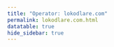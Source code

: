 ```yaml
---
title: "Operator: lokodlare.com"
permalink: lokodlare.com.html
datatable: true
hide_sidebar: true
---
```


<div>                        <script type="text/javascript">window.PlotlyConfig = {MathJaxConfig: 'local'};</script>
        <script charset="utf-8" src="https://cdn.plot.ly/plotly-2.20.0.min.js"></script>                <div id="0bef7c4b-6965-45ab-8b9b-2ab0fc9895ce" class="plotly-graph-div" style="height:100%; width:100%;"></div>            <script type="text/javascript">                                    window.PLOTLYENV=window.PLOTLYENV || {};                                    if (document.getElementById("0bef7c4b-6965-45ab-8b9b-2ab0fc9895ce")) {                    Plotly.newPlot(                        "0bef7c4b-6965-45ab-8b9b-2ab0fc9895ce",                        [{"name":"exit probability (%)","x":["2021-11-06","2021-11-07","2021-11-08","2021-11-09","2021-11-10","2021-11-11","2021-11-12","2021-11-13","2021-11-14","2021-11-15","2021-11-16","2021-11-17","2021-11-19","2021-11-20","2021-11-21","2021-11-22","2021-11-23","2021-11-24","2021-11-25","2021-11-27","2021-11-28","2021-11-29","2021-11-30","2021-12-01","2021-12-02","2021-12-03","2021-12-04","2021-12-05","2021-12-06","2021-12-07","2021-12-08","2021-12-09","2021-12-10","2021-12-11","2021-12-12","2021-12-13","2021-12-14","2021-12-15","2021-12-16","2021-12-17","2021-12-18","2021-12-19","2021-12-20","2021-12-21","2021-12-22","2021-12-23","2021-12-25","2021-12-26","2021-12-27","2021-12-28","2021-12-29","2021-12-30","2021-12-31","2022-01-01","2022-01-02","2022-01-03","2022-01-04","2022-01-05","2022-01-06","2022-01-07","2022-01-08","2022-01-09","2022-01-10","2022-01-11","2022-01-12","2022-01-13","2022-01-14","2022-01-15","2022-01-16","2022-01-17","2022-01-18","2022-01-19","2022-01-20","2022-01-21","2022-01-22","2022-01-23","2022-01-24","2022-01-25","2022-01-26","2022-01-27","2022-01-28","2022-01-29","2022-01-30","2022-01-31","2022-02-01","2022-02-02","2022-02-03","2022-02-04","2022-02-05","2022-02-06","2022-02-07","2022-02-08","2022-02-09","2022-02-10","2022-02-11","2022-02-12","2022-02-13","2022-02-14","2022-02-15","2022-02-16","2022-02-17","2022-02-18","2022-02-19","2022-02-20","2022-02-21","2022-02-22","2022-02-23","2022-02-24","2022-02-25","2022-02-26","2022-02-27","2022-02-28","2022-03-01","2022-03-02","2022-03-03","2022-03-04","2022-03-06","2022-03-07","2022-03-08","2022-03-09","2022-03-10","2022-03-11","2022-03-12","2022-03-13","2022-03-14","2022-03-15","2022-03-16","2022-03-17","2022-03-18","2022-03-19","2022-03-20","2022-03-21","2022-03-22","2022-03-23","2022-03-24","2022-03-25","2022-03-26","2022-03-27","2022-03-28","2022-03-29","2022-03-30","2022-03-31","2022-04-01","2022-04-02","2022-04-03","2022-04-04","2022-04-05","2022-04-06","2022-04-07","2022-04-08","2022-04-09","2022-04-10","2022-04-11","2022-04-12","2022-04-13","2022-04-14","2022-04-15","2022-04-16","2022-04-17","2022-04-18","2022-04-19","2022-04-20","2022-04-21","2022-04-22","2022-04-23","2022-04-24","2022-04-25","2022-04-26","2022-04-27","2022-04-28","2022-04-29","2022-04-30","2022-05-01","2022-05-02","2022-05-03","2022-05-04","2022-05-05","2022-05-06","2022-05-07","2022-05-08","2022-05-09","2022-05-10","2022-05-11","2022-05-12","2022-05-13","2022-05-14","2022-05-15","2022-05-16","2022-05-17","2022-05-18","2022-05-19","2022-05-20","2022-05-21","2022-05-22","2022-05-23","2022-05-24","2022-05-25","2022-05-26","2022-05-27","2022-05-28","2022-05-29","2022-05-30","2022-05-31","2022-06-01","2022-06-02","2022-06-03","2022-06-04","2022-06-05","2022-06-06","2022-06-07","2022-06-08","2022-06-09","2022-06-10","2022-06-11","2022-06-12","2022-06-13","2022-06-14","2022-06-15","2022-06-16","2022-06-17","2022-06-18","2022-06-19","2022-06-20","2022-06-21","2022-06-22","2022-06-23","2022-06-24","2022-06-25","2022-06-26","2022-06-27","2022-06-28","2022-06-29","2022-06-30","2022-07-01","2022-07-02","2022-07-03","2022-07-04","2022-07-05","2022-07-06","2022-07-07","2022-07-08","2022-07-09","2022-07-10","2022-07-11","2022-07-12","2022-07-13","2022-07-14","2022-07-15","2022-07-16","2022-07-17","2022-07-18","2022-07-19","2022-07-20","2022-07-21","2022-07-22","2022-07-23","2022-07-24","2022-07-25","2022-07-26","2022-07-27","2022-07-28","2022-07-29","2022-07-30","2022-07-31","2022-08-01","2022-08-02","2022-08-03","2022-08-04","2022-08-05","2022-08-06","2022-08-07","2022-08-08","2022-08-10","2022-08-11","2022-08-12","2022-08-13","2022-08-14","2022-08-15","2022-08-16","2022-08-17","2022-08-18","2022-08-19","2022-08-20","2022-08-21","2022-08-22","2022-08-23","2022-08-24","2022-08-25","2022-08-26","2022-08-27","2022-08-28","2022-08-29","2022-08-30","2022-08-31","2022-09-01","2022-09-02","2022-09-03","2022-09-04","2022-09-05","2022-09-06","2022-09-07","2022-09-08","2022-09-09","2022-09-10","2022-09-11","2022-09-12","2022-09-13","2022-09-14","2022-09-15","2022-09-16","2022-09-17","2022-09-18","2022-09-19","2022-09-20","2022-09-21","2022-09-22","2022-09-23","2022-09-24","2022-09-25","2022-09-26","2022-09-27","2022-09-28","2022-09-29","2022-09-30","2022-10-01","2022-10-02","2022-10-03","2022-10-04","2022-10-05","2022-10-06","2022-10-07","2022-10-08","2022-10-09","2022-10-10","2022-10-11","2022-10-12","2022-10-13","2022-10-14","2022-10-15","2022-10-16","2022-10-17","2022-10-18","2022-10-19","2022-10-20","2022-10-21","2022-10-22","2022-10-23","2022-10-24","2022-10-25","2022-10-26","2022-10-27","2022-10-28","2022-10-29","2022-10-30","2022-10-31","2022-11-01","2022-11-02","2022-11-03","2022-11-04","2022-11-05","2022-11-06","2022-11-07","2022-11-08","2022-11-09","2022-11-10","2022-11-11","2022-11-12","2022-11-13","2022-11-14","2022-11-15","2022-11-16","2022-11-17","2022-11-18","2022-11-19","2022-11-20","2022-11-21","2022-11-22","2022-11-23","2022-11-24","2022-11-25","2022-11-26","2022-11-27","2022-11-28","2022-11-29","2022-11-30","2022-12-01","2022-12-02","2022-12-03","2022-12-04","2022-12-05","2022-12-06","2022-12-07","2022-12-08","2022-12-09","2022-12-10","2022-12-11","2022-12-12","2022-12-13","2022-12-14","2022-12-15","2022-12-16","2022-12-17","2022-12-18","2022-12-19","2022-12-20","2022-12-21","2022-12-22","2022-12-23","2022-12-24","2022-12-25","2022-12-26","2022-12-27","2022-12-28","2022-12-29","2022-12-30","2022-12-31","2023-01-01","2023-01-02","2023-01-03","2023-01-04","2023-01-05","2023-01-06","2023-01-07","2023-01-08","2023-01-09","2023-01-10","2023-01-11","2023-01-12","2023-01-13","2023-01-14","2023-01-15","2023-01-16","2023-01-17","2023-01-18","2023-01-19","2023-01-20","2023-01-21","2023-01-22","2023-01-23","2023-01-24","2023-01-25","2023-01-26","2023-01-27","2023-01-28","2023-01-29","2023-01-30","2023-01-31","2023-02-01","2023-02-02","2023-02-03","2023-02-04","2023-02-05","2023-02-06","2023-02-07","2023-02-08","2023-02-09","2023-02-10","2023-02-11","2023-02-12","2023-02-13","2023-02-14","2023-02-15","2023-02-16","2023-02-17","2023-02-18","2023-02-19","2023-02-20","2023-02-21","2023-02-22","2023-02-23","2023-02-24","2023-02-25","2023-02-26","2023-02-27","2023-02-28","2023-03-01","2023-03-02","2023-03-03","2023-03-04","2023-03-05","2023-03-06","2023-03-07","2023-03-08","2023-03-09","2023-03-10","2023-03-11","2023-03-12","2023-03-13","2023-03-14","2023-03-15","2023-03-16","2023-03-17","2023-03-18","2023-03-19","2023-03-20","2023-03-21","2023-03-22","2023-03-23","2023-03-24","2023-03-25","2023-03-26","2023-03-27","2023-03-28","2023-03-29","2023-03-30","2023-03-31","2023-04-01","2023-04-02","2023-04-03","2023-04-04","2023-04-05","2023-04-06","2023-04-07","2023-04-08","2023-04-09","2023-04-10","2023-04-11","2023-04-12","2023-04-13","2023-04-14","2023-04-15","2023-04-16","2023-04-17","2023-04-18","2023-04-19","2023-04-20","2023-04-21","2023-04-22","2023-04-23","2023-04-24","2023-04-25","2023-04-26","2023-04-27","2023-04-28","2023-04-29","2023-04-30","2023-05-01","2023-05-02","2023-05-03","2023-05-04","2023-05-05","2023-05-06","2023-05-07","2023-05-08","2023-05-09","2023-05-10","2023-05-11","2023-05-12","2023-05-13","2023-05-14","2023-05-15","2023-05-16","2023-05-17","2023-05-18","2023-05-19","2023-05-20","2023-05-21","2023-05-22","2023-05-23","2023-05-24","2023-05-25","2023-05-26","2023-05-27","2023-05-28","2023-05-29","2023-05-30","2023-05-31","2023-06-01","2023-06-02","2023-06-03","2023-06-04","2023-06-05","2023-06-06","2023-06-07","2023-06-08","2023-06-09","2023-06-10","2023-06-11","2023-06-12","2023-06-13","2023-06-14","2023-06-15","2023-06-16","2023-06-17","2023-06-18","2023-06-19","2023-06-20","2023-06-21","2023-06-22","2023-06-23","2023-06-25","2023-06-26","2023-06-27","2023-06-28","2023-06-29","2023-06-30","2023-07-01","2023-07-02","2023-07-03","2023-07-04","2023-07-05","2023-07-06","2023-07-07","2023-07-08","2023-07-09","2023-07-10","2023-07-11","2023-07-12","2023-07-13","2023-07-14","2023-07-15","2023-07-16","2023-07-17","2023-07-18","2023-07-19","2023-07-20","2023-07-21","2023-07-22","2023-07-23","2023-07-24","2023-07-25","2023-07-26","2023-07-27","2023-07-28","2023-07-29","2023-07-30","2023-07-31","2023-08-01","2023-08-02","2023-08-03","2023-08-04","2023-08-05","2023-08-06","2023-08-07","2023-08-08","2023-08-09","2023-08-10","2023-08-11","2023-08-12","2023-08-13","2023-08-14","2023-08-15","2023-08-16","2023-08-17","2023-08-18","2023-08-19","2023-08-20","2023-08-21","2023-08-22","2023-08-23","2023-08-24","2023-08-25","2023-08-26","2023-08-27","2023-08-28","2023-08-29","2023-08-30","2023-08-31","2023-09-01","2023-09-02","2023-09-03","2023-09-04","2023-09-05","2023-09-06","2023-09-07","2023-09-08","2023-09-09","2023-09-10","2023-09-11","2023-09-12","2023-09-13","2023-09-14","2023-09-15","2023-09-16","2023-09-17","2023-09-18","2023-09-19","2023-09-20","2023-09-21"],"y":[0.0,0.0,0.0,0.0,0.0,0.0,0.0,0.0,0.0,null,0.0,0.0,0.0,0.0,0.0,0.0,0.0,0.0,0.04,0.03,0.09,0.12,0.18,0.26,0.27,0.32,0.35,0.37,0.39,0.4,0.42,0.42,0.44,0.45,0.46,0.5,0.61,0.66,0.74,0.78,0.83,0.87,0.93,0.33,0.29,0.3,0.29,0.28,0.28,0.28,0.25,0.27,0.27,0.28,0.33,0.35,0.71,0.79,0.9,0.96,0.83,0.84,0.98,0.98,1.03,0.99,1.11,1.11,1.03,1.12,1.1,1.11,1.08,1.0,1.0,1.06,1.04,1.06,1.09,1.07,1.07,1.09,1.08,1.05,1.05,1.02,1.0,0.99,1.14,0.97,0.97,0.58,0.61,0.67,0.68,0.66,0.66,0.65,0.63,0.65,0.66,0.66,0.66,0.63,0.63,0.64,0.62,0.65,0.63,0.62,0.62,0.59,0.58,0.59,0.59,0.59,0.6,0.63,0.63,0.66,0.64,0.64,1.15,1.16,1.28,1.36,1.34,1.33,1.91,1.96,1.97,2.03,2.1,2.11,2.1,2.15,2.19,3.44,3.44,3.25,3.3,3.3,3.28,3.19,3.11,3.06,3.08,3.07,3.08,3.09,3.07,3.06,3.05,3.03,2.86,2.66,2.63,2.6,2.59,2.57,2.54,2.52,2.62,2.75,2.69,2.64,2.57,2.68,2.66,2.56,2.62,2.63,2.63,2.63,2.61,2.62,2.54,2.57,2.42,2.45,2.42,2.34,2.31,2.34,2.35,2.49,2.35,2.37,2.31,2.25,2.24,2.05,1.98,2.12,2.02,1.98,2.0,1.68,1.6,1.5,1.52,1.48,1.5,1.44,1.45,1.55,1.66,1.65,1.68,2.28,2.25,2.29,2.52,2.56,2.63,2.85,3.14,2.73,2.97,3.26,2.86,2.76,2.94,2.94,3.22,3.09,3.35,3.48,3.46,3.74,3.69,3.68,3.37,2.71,2.85,2.76,2.71,2.62,2.68,2.7,2.75,2.75,2.67,2.57,2.37,2.36,2.24,2.32,2.31,2.33,2.15,2.26,2.18,2.21,2.18,2.17,2.17,2.12,2.14,2.18,2.21,2.27,2.47,2.55,2.39,2.37,2.57,2.57,2.5,2.41,2.5,2.46,2.61,2.73,2.82,2.59,2.61,2.6,2.55,2.55,2.52,2.38,2.79,2.4,2.36,2.44,2.37,2.28,2.31,2.27,2.27,2.21,2.1,2.13,2.08,2.12,2.11,2.26,2.35,2.38,2.39,2.38,2.37,2.26,2.26,1.83,2.31,2.5,2.61,2.64,2.67,2.83,2.85,2.94,2.92,2.99,2.96,3.09,3.07,3.15,3.12,3.12,3.19,3.19,3.14,3.16,3.18,3.1,3.13,3.16,3.2,3.45,3.48,3.64,3.82,3.88,3.73,3.53,3.43,3.74,3.67,4.38,3.78,3.59,3.71,3.63,3.42,3.25,3.5,3.65,2.74,2.73,2.45,2.29,2.14,2.06,1.96,1.92,1.88,1.83,1.94,1.92,1.92,2.05,1.86,1.89,1.98,2.03,2.01,2.0,1.78,2.12,2.11,2.06,2.0,2.63,1.26,1.26,1.6,2.19,2.24,2.08,2.03,2.06,1.95,2.08,2.21,2.3,2.24,2.17,2.26,2.17,2.14,2.18,2.14,2.17,2.13,2.16,2.18,2.23,2.29,2.22,2.24,2.15,2.15,2.15,2.5,2.12,2.63,2.67,2.76,2.2,2.18,2.09,2.15,2.19,2.26,2.21,2.26,2.26,2.22,2.25,2.23,2.21,2.14,2.15,1.99,2.0,2.01,1.98,1.84,1.93,1.9,1.91,1.92,1.76,1.83,1.87,1.81,1.78,1.85,1.83,1.82,1.77,1.78,1.88,1.84,1.85,1.78,1.87,1.85,1.73,1.74,1.78,1.77,1.76,1.62,1.61,1.59,1.53,1.47,1.48,1.51,1.52,1.53,1.54,1.58,1.56,0.97,0.98,0.98,1.0,1.01,0.97,0.95,0.96,1.05,1.01,1.03,1.02,0.88,0.92,0.93,0.91,0.88,0.97,0.93,0.96,1.02,1.0,1.26,1.25,1.2,1.75,1.84,1.9,1.98,1.76,1.64,1.63,1.62,1.33,1.36,1.45,1.39,1.39,1.4,1.39,1.39,1.38,1.31,1.31,1.24,1.23,1.23,1.21,1.23,0.84,0.84,0.83,0.84,0.84,0.84,0.24,0.24,0.23,0.24,0.23,0.24,0.24,0.24,0.25,0.25,0.24,0.23,0.23,0.24,0.25,0.26,0.27,0.27,0.27,0.26,0.25,0.28,0.26,0.25,0.27,0.26,0.26,0.26,0.25,0.25,0.25,0.29,0.29,0.28,0.28,0.25,0.25,0.25,0.25,0.25,0.25,0.25,0.24,0.24,0.25,0.25,0.24,0.23,0.23,0.23,0.25,0.24,0.24,0.26,0.25,0.24,0.23,0.23,0.23,0.23,0.25,0.22,0.22,0.21,0.21,0.22,0.22,0.23,0.27,0.32,0.32,0.34,0.36,0.38,0.35,0.37,0.33,0.32,0.3,0.3,0.27,0.28,0.26,0.26,0.26,0.26,0.26,0.26,0.26,0.27,0.25,0.24,0.24,0.24,0.24,0.23,0.23,0.23,0.22,0.23,0.23,0.23,0.24,0.23,0.23,0.23,0.23,0.22,0.21,0.21,0.22,0.22,0.21,0.21,0.2,0.2,0.21,0.2,0.19,0.19,0.19,0.18,0.18,0.17,0.18,0.18,0.19,0.17,0.18,0.18,0.17,0.17,0.18,0.18,0.16,0.15,0.15,0.14,0.14,0.14,0.14,0.14,0.15,0.15,0.15,0.16,0.16,0.16,0.16,0.17,0.17,0.17,0.17,0.17,0.17,0.18],"type":"scatter","xaxis":"x","yaxis":"y"},{"name":"guard probability (%)","x":["2021-11-06","2021-11-07","2021-11-08","2021-11-09","2021-11-10","2021-11-11","2021-11-12","2021-11-13","2021-11-14","2021-11-15","2021-11-16","2021-11-17","2021-11-19","2021-11-20","2021-11-21","2021-11-22","2021-11-23","2021-11-24","2021-11-25","2021-11-27","2021-11-28","2021-11-29","2021-11-30","2021-12-01","2021-12-02","2021-12-03","2021-12-04","2021-12-05","2021-12-06","2021-12-07","2021-12-08","2021-12-09","2021-12-10","2021-12-11","2021-12-12","2021-12-13","2021-12-14","2021-12-15","2021-12-16","2021-12-17","2021-12-18","2021-12-19","2021-12-20","2021-12-21","2021-12-22","2021-12-23","2021-12-25","2021-12-26","2021-12-27","2021-12-28","2021-12-29","2021-12-30","2021-12-31","2022-01-01","2022-01-02","2022-01-03","2022-01-04","2022-01-05","2022-01-06","2022-01-07","2022-01-08","2022-01-09","2022-01-10","2022-01-11","2022-01-12","2022-01-13","2022-01-14","2022-01-15","2022-01-16","2022-01-17","2022-01-18","2022-01-19","2022-01-20","2022-01-21","2022-01-22","2022-01-23","2022-01-24","2022-01-25","2022-01-26","2022-01-27","2022-01-28","2022-01-29","2022-01-30","2022-01-31","2022-02-01","2022-02-02","2022-02-03","2022-02-04","2022-02-05","2022-02-06","2022-02-07","2022-02-08","2022-02-09","2022-02-10","2022-02-11","2022-02-12","2022-02-13","2022-02-14","2022-02-15","2022-02-16","2022-02-17","2022-02-18","2022-02-19","2022-02-20","2022-02-21","2022-02-22","2022-02-23","2022-02-24","2022-02-25","2022-02-26","2022-02-27","2022-02-28","2022-03-01","2022-03-02","2022-03-03","2022-03-04","2022-03-06","2022-03-07","2022-03-08","2022-03-09","2022-03-10","2022-03-11","2022-03-12","2022-03-13","2022-03-14","2022-03-15","2022-03-16","2022-03-17","2022-03-18","2022-03-19","2022-03-20","2022-03-21","2022-03-22","2022-03-23","2022-03-24","2022-03-25","2022-03-26","2022-03-27","2022-03-28","2022-03-29","2022-03-30","2022-03-31","2022-04-01","2022-04-02","2022-04-03","2022-04-04","2022-04-05","2022-04-06","2022-04-07","2022-04-08","2022-04-09","2022-04-10","2022-04-11","2022-04-12","2022-04-13","2022-04-14","2022-04-15","2022-04-16","2022-04-17","2022-04-18","2022-04-19","2022-04-20","2022-04-21","2022-04-22","2022-04-23","2022-04-24","2022-04-25","2022-04-26","2022-04-27","2022-04-28","2022-04-29","2022-04-30","2022-05-01","2022-05-02","2022-05-03","2022-05-04","2022-05-05","2022-05-06","2022-05-07","2022-05-08","2022-05-09","2022-05-10","2022-05-11","2022-05-12","2022-05-13","2022-05-14","2022-05-15","2022-05-16","2022-05-17","2022-05-18","2022-05-19","2022-05-20","2022-05-21","2022-05-22","2022-05-23","2022-05-24","2022-05-25","2022-05-26","2022-05-27","2022-05-28","2022-05-29","2022-05-30","2022-05-31","2022-06-01","2022-06-02","2022-06-03","2022-06-04","2022-06-05","2022-06-06","2022-06-07","2022-06-08","2022-06-09","2022-06-10","2022-06-11","2022-06-12","2022-06-13","2022-06-14","2022-06-15","2022-06-16","2022-06-17","2022-06-18","2022-06-19","2022-06-20","2022-06-21","2022-06-22","2022-06-23","2022-06-24","2022-06-25","2022-06-26","2022-06-27","2022-06-28","2022-06-29","2022-06-30","2022-07-01","2022-07-02","2022-07-03","2022-07-04","2022-07-05","2022-07-06","2022-07-07","2022-07-08","2022-07-09","2022-07-10","2022-07-11","2022-07-12","2022-07-13","2022-07-14","2022-07-15","2022-07-16","2022-07-17","2022-07-18","2022-07-19","2022-07-20","2022-07-21","2022-07-22","2022-07-23","2022-07-24","2022-07-25","2022-07-26","2022-07-27","2022-07-28","2022-07-29","2022-07-30","2022-07-31","2022-08-01","2022-08-02","2022-08-03","2022-08-04","2022-08-05","2022-08-06","2022-08-07","2022-08-08","2022-08-10","2022-08-11","2022-08-12","2022-08-13","2022-08-14","2022-08-15","2022-08-16","2022-08-17","2022-08-18","2022-08-19","2022-08-20","2022-08-21","2022-08-22","2022-08-23","2022-08-24","2022-08-25","2022-08-26","2022-08-27","2022-08-28","2022-08-29","2022-08-30","2022-08-31","2022-09-01","2022-09-02","2022-09-03","2022-09-04","2022-09-05","2022-09-06","2022-09-07","2022-09-08","2022-09-09","2022-09-10","2022-09-11","2022-09-12","2022-09-13","2022-09-14","2022-09-15","2022-09-16","2022-09-17","2022-09-18","2022-09-19","2022-09-20","2022-09-21","2022-09-22","2022-09-23","2022-09-24","2022-09-25","2022-09-26","2022-09-27","2022-09-28","2022-09-29","2022-09-30","2022-10-01","2022-10-02","2022-10-03","2022-10-04","2022-10-05","2022-10-06","2022-10-07","2022-10-08","2022-10-09","2022-10-10","2022-10-11","2022-10-12","2022-10-13","2022-10-14","2022-10-15","2022-10-16","2022-10-17","2022-10-18","2022-10-19","2022-10-20","2022-10-21","2022-10-22","2022-10-23","2022-10-24","2022-10-25","2022-10-26","2022-10-27","2022-10-28","2022-10-29","2022-10-30","2022-10-31","2022-11-01","2022-11-02","2022-11-03","2022-11-04","2022-11-05","2022-11-06","2022-11-07","2022-11-08","2022-11-09","2022-11-10","2022-11-11","2022-11-12","2022-11-13","2022-11-14","2022-11-15","2022-11-16","2022-11-17","2022-11-18","2022-11-19","2022-11-20","2022-11-21","2022-11-22","2022-11-23","2022-11-24","2022-11-25","2022-11-26","2022-11-27","2022-11-28","2022-11-29","2022-11-30","2022-12-01","2022-12-02","2022-12-03","2022-12-04","2022-12-05","2022-12-06","2022-12-07","2022-12-08","2022-12-09","2022-12-10","2022-12-11","2022-12-12","2022-12-13","2022-12-14","2022-12-15","2022-12-16","2022-12-17","2022-12-18","2022-12-19","2022-12-20","2022-12-21","2022-12-22","2022-12-23","2022-12-24","2022-12-25","2022-12-26","2022-12-27","2022-12-28","2022-12-29","2022-12-30","2022-12-31","2023-01-01","2023-01-02","2023-01-03","2023-01-04","2023-01-05","2023-01-06","2023-01-07","2023-01-08","2023-01-09","2023-01-10","2023-01-11","2023-01-12","2023-01-13","2023-01-14","2023-01-15","2023-01-16","2023-01-17","2023-01-18","2023-01-19","2023-01-20","2023-01-21","2023-01-22","2023-01-23","2023-01-24","2023-01-25","2023-01-26","2023-01-27","2023-01-28","2023-01-29","2023-01-30","2023-01-31","2023-02-01","2023-02-02","2023-02-03","2023-02-04","2023-02-05","2023-02-06","2023-02-07","2023-02-08","2023-02-09","2023-02-10","2023-02-11","2023-02-12","2023-02-13","2023-02-14","2023-02-15","2023-02-16","2023-02-17","2023-02-18","2023-02-19","2023-02-20","2023-02-21","2023-02-22","2023-02-23","2023-02-24","2023-02-25","2023-02-26","2023-02-27","2023-02-28","2023-03-01","2023-03-02","2023-03-03","2023-03-04","2023-03-05","2023-03-06","2023-03-07","2023-03-08","2023-03-09","2023-03-10","2023-03-11","2023-03-12","2023-03-13","2023-03-14","2023-03-15","2023-03-16","2023-03-17","2023-03-18","2023-03-19","2023-03-20","2023-03-21","2023-03-22","2023-03-23","2023-03-24","2023-03-25","2023-03-26","2023-03-27","2023-03-28","2023-03-29","2023-03-30","2023-03-31","2023-04-01","2023-04-02","2023-04-03","2023-04-04","2023-04-05","2023-04-06","2023-04-07","2023-04-08","2023-04-09","2023-04-10","2023-04-11","2023-04-12","2023-04-13","2023-04-14","2023-04-15","2023-04-16","2023-04-17","2023-04-18","2023-04-19","2023-04-20","2023-04-21","2023-04-22","2023-04-23","2023-04-24","2023-04-25","2023-04-26","2023-04-27","2023-04-28","2023-04-29","2023-04-30","2023-05-01","2023-05-02","2023-05-03","2023-05-04","2023-05-05","2023-05-06","2023-05-07","2023-05-08","2023-05-09","2023-05-10","2023-05-11","2023-05-12","2023-05-13","2023-05-14","2023-05-15","2023-05-16","2023-05-17","2023-05-18","2023-05-19","2023-05-20","2023-05-21","2023-05-22","2023-05-23","2023-05-24","2023-05-25","2023-05-26","2023-05-27","2023-05-28","2023-05-29","2023-05-30","2023-05-31","2023-06-01","2023-06-02","2023-06-03","2023-06-04","2023-06-05","2023-06-06","2023-06-07","2023-06-08","2023-06-09","2023-06-10","2023-06-11","2023-06-12","2023-06-13","2023-06-14","2023-06-15","2023-06-16","2023-06-17","2023-06-18","2023-06-19","2023-06-20","2023-06-21","2023-06-22","2023-06-23","2023-06-25","2023-06-26","2023-06-27","2023-06-28","2023-06-29","2023-06-30","2023-07-01","2023-07-02","2023-07-03","2023-07-04","2023-07-05","2023-07-06","2023-07-07","2023-07-08","2023-07-09","2023-07-10","2023-07-11","2023-07-12","2023-07-13","2023-07-14","2023-07-15","2023-07-16","2023-07-17","2023-07-18","2023-07-19","2023-07-20","2023-07-21","2023-07-22","2023-07-23","2023-07-24","2023-07-25","2023-07-26","2023-07-27","2023-07-28","2023-07-29","2023-07-30","2023-07-31","2023-08-01","2023-08-02","2023-08-03","2023-08-04","2023-08-05","2023-08-06","2023-08-07","2023-08-08","2023-08-09","2023-08-10","2023-08-11","2023-08-12","2023-08-13","2023-08-14","2023-08-15","2023-08-16","2023-08-17","2023-08-18","2023-08-19","2023-08-20","2023-08-21","2023-08-22","2023-08-23","2023-08-24","2023-08-25","2023-08-26","2023-08-27","2023-08-28","2023-08-29","2023-08-30","2023-08-31","2023-09-01","2023-09-02","2023-09-03","2023-09-04","2023-09-05","2023-09-06","2023-09-07","2023-09-08","2023-09-09","2023-09-10","2023-09-11","2023-09-12","2023-09-13","2023-09-14","2023-09-15","2023-09-16","2023-09-17","2023-09-18","2023-09-19","2023-09-20","2023-09-21"],"y":[0.0,0.0,0.0,0.0,0.0,0.0,0.0,0.0,0.1,null,0.0,0.0,0.0,0.0,0.0,0.14,0.65,0.8,0.79,0.92,1.19,1.11,1.01,1.07,1.12,1.03,1.04,1.02,1.07,0.99,1.04,1.08,1.08,1.06,1.06,1.08,1.04,1.04,1.55,1.54,1.53,1.46,1.46,1.43,1.44,1.35,1.36,1.35,1.38,1.51,1.55,1.53,1.61,1.65,1.68,1.71,1.64,1.67,1.67,1.71,2.13,2.08,2.13,2.07,2.16,2.17,2.21,2.21,2.2,2.21,2.24,2.24,2.18,2.26,2.18,2.21,2.32,2.38,2.39,2.6,2.6,2.64,2.67,2.7,2.86,2.83,2.87,3.13,2.94,2.95,2.97,3.26,3.06,2.98,3.01,3.02,3.17,3.14,3.1,3.1,3.06,3.03,2.93,2.89,2.82,2.78,2.79,2.84,2.85,2.84,2.83,2.86,2.83,2.9,2.94,3.11,3.0,3.07,3.16,3.15,3.12,3.36,3.2,3.19,3.17,3.39,3.44,3.47,3.38,3.32,3.22,3.24,3.26,3.21,3.24,3.21,3.33,3.2,3.16,3.24,3.28,3.3,3.3,3.27,3.29,3.38,3.45,3.48,3.51,3.39,3.54,3.5,3.54,3.63,3.69,3.71,3.72,3.61,3.48,3.45,3.62,3.7,3.47,3.43,3.32,3.31,3.58,3.58,3.55,3.68,3.63,3.63,3.63,3.62,3.59,3.45,3.24,3.22,3.17,3.23,3.12,2.86,2.82,2.7,2.66,2.7,2.69,2.17,2.16,2.02,2.02,1.92,1.88,1.8,1.78,1.76,1.76,1.66,1.7,1.71,1.7,1.68,1.59,1.57,1.16,1.1,1.17,1.08,0.85,0.86,0.83,0.81,0.77,0.78,0.77,0.81,0.88,0.96,1.09,1.01,0.65,0.64,0.78,0.71,0.77,0.81,0.63,0.63,0.63,0.62,0.65,0.62,0.66,0.72,0.66,0.58,0.58,0.53,0.54,0.65,0.63,0.68,0.53,0.6,0.61,0.55,0.52,0.41,0.33,0.54,0.56,0.58,0.53,0.53,0.61,0.59,0.73,0.67,0.72,0.7,0.65,0.64,0.56,0.54,0.55,0.57,0.54,0.53,0.53,0.51,0.47,0.49,0.56,0.55,0.53,0.46,0.8,1.02,1.01,0.59,0.38,0.36,0.34,0.34,0.36,0.35,0.34,0.36,0.33,0.35,0.45,0.44,0.15,0.14,0.1,0.11,0.11,0.15,0.1,0.14,0.05,0.08,0.05,0.05,0.22,0.31,0.4,0.39,0.4,0.37,0.38,0.36,0.45,0.37,0.5,0.59,0.51,0.56,0.65,0.56,0.63,0.63,0.5,0.55,0.3,0.34,0.3,0.62,0.38,0.36,0.38,0.33,0.43,0.45,0.29,0.54,0.28,0.23,0.3,0.3,0.33,0.35,0.32,0.26,0.28,0.32,0.34,0.22,0.28,0.26,0.13,0.14,0.15,0.2,0.21,0.23,0.27,0.32,0.24,0.19,0.3,0.36,0.4,0.52,0.47,0.38,0.25,0.29,0.31,0.31,0.35,0.35,0.37,0.26,0.22,0.12,0.12,0.12,0.2,0.29,0.3,0.32,0.35,0.24,0.24,0.23,0.24,0.22,0.25,0.15,0.19,0.21,0.32,0.37,0.39,0.22,0.16,0.15,0.32,0.28,0.28,0.38,0.31,0.26,0.16,0.18,0.11,0.12,0.12,0.25,0.3,0.33,0.37,0.31,0.34,0.24,0.23,0.34,0.33,0.35,0.32,0.36,0.39,0.35,0.29,0.29,0.09,0.06,0.04,0.03,0.06,0.11,0.1,0.04,0.0,0.0,0.03,0.05,0.03,0.1,0.04,0.04,0.04,0.14,0.15,0.17,0.21,0.17,0.18,0.21,0.16,0.2,0.14,0.2,0.21,0.28,0.28,0.26,0.2,0.26,0.26,0.25,0.25,0.31,0.25,0.29,0.25,0.25,0.11,0.07,0.07,0.06,0.06,0.02,0.05,0.05,0.1,0.1,0.09,0.07,0.07,0.08,0.09,0.12,0.16,0.16,0.16,0.77,0.86,0.84,0.81,0.79,0.75,0.66,0.67,1.13,1.12,1.11,1.06,1.04,1.06,1.0,0.96,0.97,0.95,0.94,0.92,0.88,0.88,0.86,0.86,0.88,0.86,0.84,0.83,0.82,0.79,0.78,0.83,0.88,0.88,0.89,0.89,0.9,0.85,0.85,0.84,0.83,0.82,0.82,0.82,0.83,0.82,0.82,0.88,0.88,0.87,0.93,0.84,0.89,0.81,0.78,0.76,0.75,0.71,0.72,0.75,0.76,0.76,0.78,0.73,0.36,0.31,0.38,0.37,0.37,0.38,0.38,0.2,0.21,0.21,0.21,0.21,0.23,0.22,0.19,0.19,0.19,0.25,0.25,0.26,0.25,0.23,0.22,0.22,0.21,0.22,0.23,0.24,0.25,0.26,0.15,0.15,0.15,0.22,0.21,0.14,0.14,0.14,0.14,0.19,0.14,0.14,0.14,0.14,0.13,0.13,0.14,0.14,0.1,0.0,0.0,0.0,0.0,0.0,0.0,0.0,0.0,0.0,0.0,0.0,0.0,0.0,0.0,0.0,0.0,0.0,0.0,0.0,0.0,0.0,0.0,0.0,0.0,0.0,0.0,0.0,0.0,0.0,0.0,0.0,0.0,0.0,0.0,0.0,0.0,0.0,0.0,0.0,0.0,0.0,0.0,0.0,0.0,0.0,0.0,0.0,0.0,0.0,0.0,0.0,0.0,0.0,0.0,0.0,0.0,0.0,0.0,0.0,0.0,0.0,0.0,0.0,0.0,0.0,0.0,0.0,0.0,0.0,0.0,0.0,0.0,0.0,0.0,0.0,0.0,0.02,0.02,0.02],"type":"scatter","xaxis":"x","yaxis":"y"},{"name":"advertised bandwidth","x":["2021-11-06","2021-11-07","2021-11-08","2021-11-09","2021-11-10","2021-11-11","2021-11-12","2021-11-13","2021-11-14","2021-11-15","2021-11-16","2021-11-17","2021-11-19","2021-11-20","2021-11-21","2021-11-22","2021-11-23","2021-11-24","2021-11-25","2021-11-27","2021-11-28","2021-11-29","2021-11-30","2021-12-01","2021-12-02","2021-12-03","2021-12-04","2021-12-05","2021-12-06","2021-12-07","2021-12-08","2021-12-09","2021-12-10","2021-12-11","2021-12-12","2021-12-13","2021-12-14","2021-12-15","2021-12-16","2021-12-17","2021-12-18","2021-12-19","2021-12-20","2021-12-21","2021-12-22","2021-12-23","2021-12-25","2021-12-26","2021-12-27","2021-12-28","2021-12-29","2021-12-30","2021-12-31","2022-01-01","2022-01-02","2022-01-03","2022-01-04","2022-01-05","2022-01-06","2022-01-07","2022-01-08","2022-01-09","2022-01-10","2022-01-11","2022-01-12","2022-01-13","2022-01-14","2022-01-15","2022-01-16","2022-01-17","2022-01-18","2022-01-19","2022-01-20","2022-01-21","2022-01-22","2022-01-23","2022-01-24","2022-01-25","2022-01-26","2022-01-27","2022-01-28","2022-01-29","2022-01-30","2022-01-31","2022-02-01","2022-02-02","2022-02-03","2022-02-04","2022-02-05","2022-02-06","2022-02-07","2022-02-08","2022-02-09","2022-02-10","2022-02-11","2022-02-12","2022-02-13","2022-02-14","2022-02-15","2022-02-16","2022-02-17","2022-02-18","2022-02-19","2022-02-20","2022-02-21","2022-02-22","2022-02-23","2022-02-24","2022-02-25","2022-02-26","2022-02-27","2022-02-28","2022-03-01","2022-03-02","2022-03-03","2022-03-04","2022-03-06","2022-03-07","2022-03-08","2022-03-09","2022-03-10","2022-03-11","2022-03-12","2022-03-13","2022-03-14","2022-03-15","2022-03-16","2022-03-17","2022-03-18","2022-03-19","2022-03-20","2022-03-21","2022-03-22","2022-03-23","2022-03-24","2022-03-25","2022-03-26","2022-03-27","2022-03-28","2022-03-29","2022-03-30","2022-03-31","2022-04-01","2022-04-02","2022-04-03","2022-04-04","2022-04-05","2022-04-06","2022-04-07","2022-04-08","2022-04-09","2022-04-10","2022-04-11","2022-04-12","2022-04-13","2022-04-14","2022-04-15","2022-04-16","2022-04-17","2022-04-18","2022-04-19","2022-04-20","2022-04-21","2022-04-22","2022-04-23","2022-04-24","2022-04-25","2022-04-26","2022-04-27","2022-04-28","2022-04-29","2022-04-30","2022-05-01","2022-05-02","2022-05-03","2022-05-04","2022-05-05","2022-05-06","2022-05-07","2022-05-08","2022-05-09","2022-05-10","2022-05-11","2022-05-12","2022-05-13","2022-05-14","2022-05-15","2022-05-16","2022-05-17","2022-05-18","2022-05-19","2022-05-20","2022-05-21","2022-05-22","2022-05-23","2022-05-24","2022-05-25","2022-05-26","2022-05-27","2022-05-28","2022-05-29","2022-05-30","2022-05-31","2022-06-01","2022-06-02","2022-06-03","2022-06-04","2022-06-05","2022-06-06","2022-06-07","2022-06-08","2022-06-09","2022-06-10","2022-06-11","2022-06-12","2022-06-13","2022-06-14","2022-06-15","2022-06-16","2022-06-17","2022-06-18","2022-06-19","2022-06-20","2022-06-21","2022-06-22","2022-06-23","2022-06-24","2022-06-25","2022-06-26","2022-06-27","2022-06-28","2022-06-29","2022-06-30","2022-07-01","2022-07-02","2022-07-03","2022-07-04","2022-07-05","2022-07-06","2022-07-07","2022-07-08","2022-07-09","2022-07-10","2022-07-11","2022-07-12","2022-07-13","2022-07-14","2022-07-15","2022-07-16","2022-07-17","2022-07-18","2022-07-19","2022-07-20","2022-07-21","2022-07-22","2022-07-23","2022-07-24","2022-07-25","2022-07-26","2022-07-27","2022-07-28","2022-07-29","2022-07-30","2022-07-31","2022-08-01","2022-08-02","2022-08-03","2022-08-04","2022-08-05","2022-08-06","2022-08-07","2022-08-08","2022-08-10","2022-08-11","2022-08-12","2022-08-13","2022-08-14","2022-08-15","2022-08-16","2022-08-17","2022-08-18","2022-08-19","2022-08-20","2022-08-21","2022-08-22","2022-08-23","2022-08-24","2022-08-25","2022-08-26","2022-08-27","2022-08-28","2022-08-29","2022-08-30","2022-08-31","2022-09-01","2022-09-02","2022-09-03","2022-09-04","2022-09-05","2022-09-06","2022-09-07","2022-09-08","2022-09-09","2022-09-10","2022-09-11","2022-09-12","2022-09-13","2022-09-14","2022-09-15","2022-09-16","2022-09-17","2022-09-18","2022-09-19","2022-09-20","2022-09-21","2022-09-22","2022-09-23","2022-09-24","2022-09-25","2022-09-26","2022-09-27","2022-09-28","2022-09-29","2022-09-30","2022-10-01","2022-10-02","2022-10-03","2022-10-04","2022-10-05","2022-10-06","2022-10-07","2022-10-08","2022-10-09","2022-10-10","2022-10-11","2022-10-12","2022-10-13","2022-10-14","2022-10-15","2022-10-16","2022-10-17","2022-10-18","2022-10-19","2022-10-20","2022-10-21","2022-10-22","2022-10-23","2022-10-24","2022-10-25","2022-10-26","2022-10-27","2022-10-28","2022-10-29","2022-10-30","2022-10-31","2022-11-01","2022-11-02","2022-11-03","2022-11-04","2022-11-05","2022-11-06","2022-11-07","2022-11-08","2022-11-09","2022-11-10","2022-11-11","2022-11-12","2022-11-13","2022-11-14","2022-11-15","2022-11-16","2022-11-17","2022-11-18","2022-11-19","2022-11-20","2022-11-21","2022-11-22","2022-11-23","2022-11-24","2022-11-25","2022-11-26","2022-11-27","2022-11-28","2022-11-29","2022-11-30","2022-12-01","2022-12-02","2022-12-03","2022-12-04","2022-12-05","2022-12-06","2022-12-07","2022-12-08","2022-12-09","2022-12-10","2022-12-11","2022-12-12","2022-12-13","2022-12-14","2022-12-15","2022-12-16","2022-12-17","2022-12-18","2022-12-19","2022-12-20","2022-12-21","2022-12-22","2022-12-23","2022-12-24","2022-12-25","2022-12-26","2022-12-27","2022-12-28","2022-12-29","2022-12-30","2022-12-31","2023-01-01","2023-01-02","2023-01-03","2023-01-04","2023-01-05","2023-01-06","2023-01-07","2023-01-08","2023-01-09","2023-01-10","2023-01-11","2023-01-12","2023-01-13","2023-01-14","2023-01-15","2023-01-16","2023-01-17","2023-01-18","2023-01-19","2023-01-20","2023-01-21","2023-01-22","2023-01-23","2023-01-24","2023-01-25","2023-01-26","2023-01-27","2023-01-28","2023-01-29","2023-01-30","2023-01-31","2023-02-01","2023-02-02","2023-02-03","2023-02-04","2023-02-05","2023-02-06","2023-02-07","2023-02-08","2023-02-09","2023-02-10","2023-02-11","2023-02-12","2023-02-13","2023-02-14","2023-02-15","2023-02-16","2023-02-17","2023-02-18","2023-02-19","2023-02-20","2023-02-21","2023-02-22","2023-02-23","2023-02-24","2023-02-25","2023-02-26","2023-02-27","2023-02-28","2023-03-01","2023-03-02","2023-03-03","2023-03-04","2023-03-05","2023-03-06","2023-03-07","2023-03-08","2023-03-09","2023-03-10","2023-03-11","2023-03-12","2023-03-13","2023-03-14","2023-03-15","2023-03-16","2023-03-17","2023-03-18","2023-03-19","2023-03-20","2023-03-21","2023-03-22","2023-03-23","2023-03-24","2023-03-25","2023-03-26","2023-03-27","2023-03-28","2023-03-29","2023-03-30","2023-03-31","2023-04-01","2023-04-02","2023-04-03","2023-04-04","2023-04-05","2023-04-06","2023-04-07","2023-04-08","2023-04-09","2023-04-10","2023-04-11","2023-04-12","2023-04-13","2023-04-14","2023-04-15","2023-04-16","2023-04-17","2023-04-18","2023-04-19","2023-04-20","2023-04-21","2023-04-22","2023-04-23","2023-04-24","2023-04-25","2023-04-26","2023-04-27","2023-04-28","2023-04-29","2023-04-30","2023-05-01","2023-05-02","2023-05-03","2023-05-04","2023-05-05","2023-05-06","2023-05-07","2023-05-08","2023-05-09","2023-05-10","2023-05-11","2023-05-12","2023-05-13","2023-05-14","2023-05-15","2023-05-16","2023-05-17","2023-05-18","2023-05-19","2023-05-20","2023-05-21","2023-05-22","2023-05-23","2023-05-24","2023-05-25","2023-05-26","2023-05-27","2023-05-28","2023-05-29","2023-05-30","2023-05-31","2023-06-01","2023-06-02","2023-06-03","2023-06-04","2023-06-05","2023-06-06","2023-06-07","2023-06-08","2023-06-09","2023-06-10","2023-06-11","2023-06-12","2023-06-13","2023-06-14","2023-06-15","2023-06-16","2023-06-17","2023-06-18","2023-06-19","2023-06-20","2023-06-21","2023-06-22","2023-06-23","2023-06-25","2023-06-26","2023-06-27","2023-06-28","2023-06-29","2023-06-30","2023-07-01","2023-07-02","2023-07-03","2023-07-04","2023-07-05","2023-07-06","2023-07-07","2023-07-08","2023-07-09","2023-07-10","2023-07-11","2023-07-12","2023-07-13","2023-07-14","2023-07-15","2023-07-16","2023-07-17","2023-07-18","2023-07-19","2023-07-20","2023-07-21","2023-07-22","2023-07-23","2023-07-24","2023-07-25","2023-07-26","2023-07-27","2023-07-28","2023-07-29","2023-07-30","2023-07-31","2023-08-01","2023-08-02","2023-08-03","2023-08-04","2023-08-05","2023-08-06","2023-08-07","2023-08-08","2023-08-09","2023-08-10","2023-08-11","2023-08-12","2023-08-13","2023-08-14","2023-08-15","2023-08-16","2023-08-17","2023-08-18","2023-08-19","2023-08-20","2023-08-21","2023-08-22","2023-08-23","2023-08-24","2023-08-25","2023-08-26","2023-08-27","2023-08-28","2023-08-29","2023-08-30","2023-08-31","2023-09-01","2023-09-02","2023-09-03","2023-09-04","2023-09-05","2023-09-06","2023-09-07","2023-09-08","2023-09-09","2023-09-10","2023-09-11","2023-09-12","2023-09-13","2023-09-14","2023-09-15","2023-09-16","2023-09-17","2023-09-18","2023-09-19","2023-09-20","2023-09-21"],"y":[0.0,0.07,0.17,0.2,0.27,0.41,0.71,0.77,1.21,1.44,1.52,1.69,2.51,2.63,3.06,3.35,3.46,3.73,3.76,3.95,4.1,3.92,4.26,4.28,4.39,4.44,4.46,4.38,4.12,4.5,4.49,5.19,5.39,5.47,5.54,5.97,6.44,6.79,6.89,7.09,7.15,7.23,7.29,7.25,7.35,7.37,7.52,7.76,7.97,8.2,8.08,8.38,8.73,9.24,9.46,10.34,10.82,11.38,12.08,12.72,12.91,13.12,13.2,13.29,13.22,13.54,13.4,13.32,13.79,13.57,13.49,13.65,13.73,13.97,14.0,14.31,14.43,14.5,14.58,14.74,14.72,14.54,14.42,14.31,14.36,14.46,14.51,14.49,14.43,14.4,14.1,14.24,14.33,14.22,14.45,14.66,14.56,14.42,14.52,14.48,14.63,14.63,14.36,14.54,14.62,15.06,15.31,15.64,15.92,16.08,16.25,16.04,15.88,16.2,16.33,16.42,17.41,17.44,17.41,17.57,17.31,17.43,17.46,17.81,19.35,19.53,19.66,19.76,19.65,19.16,19.15,18.99,19.02,19.09,19.33,19.4,19.77,20.09,20.27,21.04,21.16,21.16,21.78,21.85,21.81,21.89,22.13,22.13,22.13,22.11,22.0,22.26,22.82,22.79,22.75,22.98,23.23,23.48,22.95,23.0,23.3,23.3,23.24,23.81,24.28,24.59,26.56,27.19,27.66,28.12,27.97,27.5,27.89,27.48,26.57,26.5,26.52,26.65,26.68,26.87,26.61,26.04,25.05,23.48,23.57,22.97,22.98,21.49,19.91,19.64,19.44,19.31,19.47,19.81,16.39,16.43,15.71,15.58,15.42,15.26,15.07,14.71,14.71,15.42,14.54,13.83,13.83,13.48,13.03,12.61,12.32,13.19,9.83,9.96,9.93,9.53,9.54,9.8,9.75,10.09,10.74,11.16,11.28,11.76,11.87,11.85,11.93,11.16,11.3,11.5,11.33,11.2,11.65,11.77,11.65,11.58,11.04,10.51,10.36,10.2,9.95,10.15,10.15,10.05,10.19,10.09,9.94,9.52,9.54,9.45,9.37,9.46,9.37,9.34,8.89,8.55,8.36,8.62,8.67,8.37,8.38,8.78,9.23,9.04,9.03,8.83,8.52,8.54,8.47,8.51,8.45,8.35,9.24,9.33,9.56,10.8,10.66,10.7,10.52,10.44,10.26,10.37,10.1,9.99,9.81,9.51,9.39,9.3,8.96,8.98,8.98,9.11,9.51,9.46,9.48,9.56,9.64,9.54,9.52,8.36,8.4,8.04,7.94,7.91,8.08,8.53,8.86,9.95,10.1,10.21,10.1,10.09,9.96,9.88,9.77,9.67,9.32,9.67,9.96,9.92,9.97,9.98,10.15,9.78,9.53,9.31,8.96,8.51,8.4,8.39,8.46,8.74,9.19,9.26,9.22,9.0,8.85,8.75,8.82,8.84,8.75,9.17,9.22,9.08,9.16,9.11,9.0,9.17,9.18,9.21,9.2,9.02,8.89,8.98,8.94,8.64,8.67,6.58,6.81,6.77,6.75,6.74,6.77,6.67,6.82,6.91,6.9,6.93,6.93,7.01,6.64,6.64,6.74,8.39,8.28,8.19,8.66,8.78,8.89,9.62,10.01,10.3,10.4,10.0,9.9,9.72,7.29,7.3,7.42,7.63,7.71,7.56,7.61,7.77,7.69,7.63,7.82,6.7,6.69,6.56,6.46,6.51,6.69,6.63,6.75,6.71,6.74,7.35,7.19,7.11,7.13,6.46,5.67,5.7,5.82,5.78,5.85,5.78,4.92,4.86,4.99,5.14,5.19,5.13,5.08,4.96,4.88,4.77,4.75,4.91,5.17,5.29,5.15,5.35,4.68,4.42,4.35,4.14,4.14,4.19,4.12,4.16,4.22,4.42,4.4,4.41,4.54,4.84,5.01,5.03,5.1,5.16,5.21,5.09,5.07,4.41,4.33,4.4,4.28,4.3,4.38,4.52,4.57,4.55,4.44,4.47,4.26,4.15,4.17,4.09,4.18,4.26,4.28,4.34,4.25,2.93,2.89,2.96,2.75,2.68,2.94,3.15,3.24,3.56,4.06,4.68,5.5,5.59,5.71,6.36,6.81,7.39,10.26,10.13,10.05,9.9,8.72,8.16,8.2,8.26,7.94,7.83,7.76,7.69,7.79,7.82,7.64,7.57,6.32,6.21,6.36,6.35,6.37,6.38,6.38,6.24,6.27,6.32,6.77,6.77,6.77,6.66,6.66,6.28,5.43,5.44,5.51,5.59,5.62,5.59,4.32,4.37,4.36,4.36,4.37,4.43,4.55,4.67,4.63,4.65,4.59,4.48,4.46,4.35,4.22,4.33,4.37,4.34,4.31,4.18,3.92,3.62,3.91,4.12,3.97,3.97,3.97,3.83,2.23,2.22,2.22,2.22,2.23,2.31,2.3,1.47,1.53,1.54,1.52,1.49,1.48,1.41,1.45,1.44,1.42,1.41,1.44,1.44,1.46,1.45,1.49,1.4,1.31,1.31,1.31,1.27,1.28,1.28,1.29,1.31,1.4,1.62,1.62,1.65,1.7,1.69,1.69,1.67,1.64,1.52,1.5,1.48,1.44,1.44,1.44,1.42,1.39,0.55,0.54,0.54,0.54,0.53,0.5,0.49,0.49,0.49,0.48,0.49,0.47,0.47,0.5,0.5,0.51,0.51,0.52,0.52,0.48,0.48,0.48,0.48,0.44,0.42,0.49,0.49,0.49,0.49,0.48,0.46,0.46,0.46,0.48,0.49,0.48,0.49,0.52,0.51,0.58,0.59,0.59,0.62,0.62,0.66,0.66,0.65,0.64,0.64,0.61,0.61,0.62,0.61,0.61,0.58,0.65,0.66,0.67,0.68,0.67,0.68,0.66,0.65,0.77,0.89,0.91,0.92,0.92,0.92,0.93,0.97,0.97],"type":"scatter","xaxis":"x","yaxis":"y2"}],                        {"template":{"data":{"histogram2dcontour":[{"type":"histogram2dcontour","colorbar":{"outlinewidth":0,"ticks":""},"colorscale":[[0.0,"#0d0887"],[0.1111111111111111,"#46039f"],[0.2222222222222222,"#7201a8"],[0.3333333333333333,"#9c179e"],[0.4444444444444444,"#bd3786"],[0.5555555555555556,"#d8576b"],[0.6666666666666666,"#ed7953"],[0.7777777777777778,"#fb9f3a"],[0.8888888888888888,"#fdca26"],[1.0,"#f0f921"]]}],"choropleth":[{"type":"choropleth","colorbar":{"outlinewidth":0,"ticks":""}}],"histogram2d":[{"type":"histogram2d","colorbar":{"outlinewidth":0,"ticks":""},"colorscale":[[0.0,"#0d0887"],[0.1111111111111111,"#46039f"],[0.2222222222222222,"#7201a8"],[0.3333333333333333,"#9c179e"],[0.4444444444444444,"#bd3786"],[0.5555555555555556,"#d8576b"],[0.6666666666666666,"#ed7953"],[0.7777777777777778,"#fb9f3a"],[0.8888888888888888,"#fdca26"],[1.0,"#f0f921"]]}],"heatmap":[{"type":"heatmap","colorbar":{"outlinewidth":0,"ticks":""},"colorscale":[[0.0,"#0d0887"],[0.1111111111111111,"#46039f"],[0.2222222222222222,"#7201a8"],[0.3333333333333333,"#9c179e"],[0.4444444444444444,"#bd3786"],[0.5555555555555556,"#d8576b"],[0.6666666666666666,"#ed7953"],[0.7777777777777778,"#fb9f3a"],[0.8888888888888888,"#fdca26"],[1.0,"#f0f921"]]}],"heatmapgl":[{"type":"heatmapgl","colorbar":{"outlinewidth":0,"ticks":""},"colorscale":[[0.0,"#0d0887"],[0.1111111111111111,"#46039f"],[0.2222222222222222,"#7201a8"],[0.3333333333333333,"#9c179e"],[0.4444444444444444,"#bd3786"],[0.5555555555555556,"#d8576b"],[0.6666666666666666,"#ed7953"],[0.7777777777777778,"#fb9f3a"],[0.8888888888888888,"#fdca26"],[1.0,"#f0f921"]]}],"contourcarpet":[{"type":"contourcarpet","colorbar":{"outlinewidth":0,"ticks":""}}],"contour":[{"type":"contour","colorbar":{"outlinewidth":0,"ticks":""},"colorscale":[[0.0,"#0d0887"],[0.1111111111111111,"#46039f"],[0.2222222222222222,"#7201a8"],[0.3333333333333333,"#9c179e"],[0.4444444444444444,"#bd3786"],[0.5555555555555556,"#d8576b"],[0.6666666666666666,"#ed7953"],[0.7777777777777778,"#fb9f3a"],[0.8888888888888888,"#fdca26"],[1.0,"#f0f921"]]}],"surface":[{"type":"surface","colorbar":{"outlinewidth":0,"ticks":""},"colorscale":[[0.0,"#0d0887"],[0.1111111111111111,"#46039f"],[0.2222222222222222,"#7201a8"],[0.3333333333333333,"#9c179e"],[0.4444444444444444,"#bd3786"],[0.5555555555555556,"#d8576b"],[0.6666666666666666,"#ed7953"],[0.7777777777777778,"#fb9f3a"],[0.8888888888888888,"#fdca26"],[1.0,"#f0f921"]]}],"mesh3d":[{"type":"mesh3d","colorbar":{"outlinewidth":0,"ticks":""}}],"scatter":[{"fillpattern":{"fillmode":"overlay","size":10,"solidity":0.2},"type":"scatter"}],"parcoords":[{"type":"parcoords","line":{"colorbar":{"outlinewidth":0,"ticks":""}}}],"scatterpolargl":[{"type":"scatterpolargl","marker":{"colorbar":{"outlinewidth":0,"ticks":""}}}],"bar":[{"error_x":{"color":"#2a3f5f"},"error_y":{"color":"#2a3f5f"},"marker":{"line":{"color":"#E5ECF6","width":0.5},"pattern":{"fillmode":"overlay","size":10,"solidity":0.2}},"type":"bar"}],"scattergeo":[{"type":"scattergeo","marker":{"colorbar":{"outlinewidth":0,"ticks":""}}}],"scatterpolar":[{"type":"scatterpolar","marker":{"colorbar":{"outlinewidth":0,"ticks":""}}}],"histogram":[{"marker":{"pattern":{"fillmode":"overlay","size":10,"solidity":0.2}},"type":"histogram"}],"scattergl":[{"type":"scattergl","marker":{"colorbar":{"outlinewidth":0,"ticks":""}}}],"scatter3d":[{"type":"scatter3d","line":{"colorbar":{"outlinewidth":0,"ticks":""}},"marker":{"colorbar":{"outlinewidth":0,"ticks":""}}}],"scattermapbox":[{"type":"scattermapbox","marker":{"colorbar":{"outlinewidth":0,"ticks":""}}}],"scatterternary":[{"type":"scatterternary","marker":{"colorbar":{"outlinewidth":0,"ticks":""}}}],"scattercarpet":[{"type":"scattercarpet","marker":{"colorbar":{"outlinewidth":0,"ticks":""}}}],"carpet":[{"aaxis":{"endlinecolor":"#2a3f5f","gridcolor":"white","linecolor":"white","minorgridcolor":"white","startlinecolor":"#2a3f5f"},"baxis":{"endlinecolor":"#2a3f5f","gridcolor":"white","linecolor":"white","minorgridcolor":"white","startlinecolor":"#2a3f5f"},"type":"carpet"}],"table":[{"cells":{"fill":{"color":"#EBF0F8"},"line":{"color":"white"}},"header":{"fill":{"color":"#C8D4E3"},"line":{"color":"white"}},"type":"table"}],"barpolar":[{"marker":{"line":{"color":"#E5ECF6","width":0.5},"pattern":{"fillmode":"overlay","size":10,"solidity":0.2}},"type":"barpolar"}],"pie":[{"automargin":true,"type":"pie"}]},"layout":{"autotypenumbers":"strict","colorway":["#636efa","#EF553B","#00cc96","#ab63fa","#FFA15A","#19d3f3","#FF6692","#B6E880","#FF97FF","#FECB52"],"font":{"color":"#2a3f5f"},"hovermode":"closest","hoverlabel":{"align":"left"},"paper_bgcolor":"white","plot_bgcolor":"#E5ECF6","polar":{"bgcolor":"#E5ECF6","angularaxis":{"gridcolor":"white","linecolor":"white","ticks":""},"radialaxis":{"gridcolor":"white","linecolor":"white","ticks":""}},"ternary":{"bgcolor":"#E5ECF6","aaxis":{"gridcolor":"white","linecolor":"white","ticks":""},"baxis":{"gridcolor":"white","linecolor":"white","ticks":""},"caxis":{"gridcolor":"white","linecolor":"white","ticks":""}},"coloraxis":{"colorbar":{"outlinewidth":0,"ticks":""}},"colorscale":{"sequential":[[0.0,"#0d0887"],[0.1111111111111111,"#46039f"],[0.2222222222222222,"#7201a8"],[0.3333333333333333,"#9c179e"],[0.4444444444444444,"#bd3786"],[0.5555555555555556,"#d8576b"],[0.6666666666666666,"#ed7953"],[0.7777777777777778,"#fb9f3a"],[0.8888888888888888,"#fdca26"],[1.0,"#f0f921"]],"sequentialminus":[[0.0,"#0d0887"],[0.1111111111111111,"#46039f"],[0.2222222222222222,"#7201a8"],[0.3333333333333333,"#9c179e"],[0.4444444444444444,"#bd3786"],[0.5555555555555556,"#d8576b"],[0.6666666666666666,"#ed7953"],[0.7777777777777778,"#fb9f3a"],[0.8888888888888888,"#fdca26"],[1.0,"#f0f921"]],"diverging":[[0,"#8e0152"],[0.1,"#c51b7d"],[0.2,"#de77ae"],[0.3,"#f1b6da"],[0.4,"#fde0ef"],[0.5,"#f7f7f7"],[0.6,"#e6f5d0"],[0.7,"#b8e186"],[0.8,"#7fbc41"],[0.9,"#4d9221"],[1,"#276419"]]},"xaxis":{"gridcolor":"white","linecolor":"white","ticks":"","title":{"standoff":15},"zerolinecolor":"white","automargin":true,"zerolinewidth":2},"yaxis":{"gridcolor":"white","linecolor":"white","ticks":"","title":{"standoff":15},"zerolinecolor":"white","automargin":true,"zerolinewidth":2},"scene":{"xaxis":{"backgroundcolor":"#E5ECF6","gridcolor":"white","linecolor":"white","showbackground":true,"ticks":"","zerolinecolor":"white","gridwidth":2},"yaxis":{"backgroundcolor":"#E5ECF6","gridcolor":"white","linecolor":"white","showbackground":true,"ticks":"","zerolinecolor":"white","gridwidth":2},"zaxis":{"backgroundcolor":"#E5ECF6","gridcolor":"white","linecolor":"white","showbackground":true,"ticks":"","zerolinecolor":"white","gridwidth":2}},"shapedefaults":{"line":{"color":"#2a3f5f"}},"annotationdefaults":{"arrowcolor":"#2a3f5f","arrowhead":0,"arrowwidth":1},"geo":{"bgcolor":"white","landcolor":"#E5ECF6","subunitcolor":"white","showland":true,"showlakes":true,"lakecolor":"white"},"title":{"x":0.05},"mapbox":{"style":"light"}}},"xaxis":{"anchor":"y","domain":[0.0,0.94],"rangeselector":{"buttons":[{"count":7,"label":"week","step":"day","stepmode":"backward"},{"count":1,"label":"month","step":"month","stepmode":"backward"},{"count":6,"label":"6 months","step":"month","stepmode":"backward"},{"count":1,"label":"year","step":"year","stepmode":"backward"},{"step":"all"}]}},"yaxis":{"anchor":"x","domain":[0.0,1.0],"title":{"text":"exit / guard probability"},"ticksuffix":"%","rangemode":"nonnegative"},"yaxis2":{"anchor":"x","overlaying":"y","side":"right","title":{"text":"advertised bandwidth"},"ticksuffix":" Gbit/s","rangemode":"nonnegative"},"hovermode":"x"},                        {"responsive": true}                    )                };                            </script>        </div>

Only proven relays are included in the graph and table. A proven relay claims to be part of a domain
and can be verified to be part of it via the
["well-known" URL or DNS records](https://nusenu.github.io/ContactInfo-Information-Sharing-Specification/#proof).

<div class="datatable-begin"></div>

| Nickname                                                                 |   Mbit/s | Exit   | IPv4                                                   | IPv6                                                                                     | First Seen   | Tor Version   | AS Name                             |
|:-------------------------------------------------------------------------|---------:|:-------|:-------------------------------------------------------|:-----------------------------------------------------------------------------------------|:-------------|:--------------|:------------------------------------|
| [who7USicebeer05](w/relay/1B174B0FDAAAC50A78B12E64143D47ED7922C8EE.html) |       46 | N      | [142.54.190.250](https://stat.ripe.net/142.54.190.250) | None                                                                                     | 2021-11-16   | 0.4.8.5       | [NOCIX](w/as_number/AS33387)        |
| [terNOicebeer17](w/relay/3287F79D9C1687BF7F3A9D140369CA64D2FD111B.html)  |       94 | Y      | [185.243.218.41](https://stat.ripe.net/185.243.218.41) | [2a03:94e0:ffff:185:243:218:0:41](https://stat.ripe.net/2a03:94e0:ffff:185:243:218:0:41) | 2022-01-02   | 0.4.7.13      | [TerraHost AS](w/as_number/AS56655) |
| [terNOicebeer22](w/relay/40FDEB144915E345290815534E3725DBBDABA0B0.html)  |       82 | Y      | [185.243.218.46](https://stat.ripe.net/185.243.218.46) | [2a03:94e0:ffff:185:243:218:0:46](https://stat.ripe.net/2a03:94e0:ffff:185:243:218:0:46) | 2022-01-06   | 0.4.7.13      | [TerraHost AS](w/as_number/AS56655) |
| [who7USicebeer04](w/relay/49E104E7955E55752992EAFA2F65A883AE87EF1B.html) |       69 | N      | [142.54.190.250](https://stat.ripe.net/142.54.190.250) | None                                                                                     | 2021-11-16   | 0.4.8.5       | [NOCIX](w/as_number/AS33387)        |
| [who10icebeer45](w/relay/4DEAA21675F356DA442E288C905C90AAD6D24C47.html)  |       66 | N      | [63.141.233.118](https://stat.ripe.net/63.141.233.118) | None                                                                                     | 2022-02-18   | 0.4.8.5       | [NOCIX](w/as_number/AS33387)        |
| [who9USicebeer24](w/relay/510A04CBB9C410FC57F585AB1D8DB45C0AD9CF1B.html) |       36 | N      | [107.150.32.250](https://stat.ripe.net/107.150.32.250) | None                                                                                     | 2021-12-07   | 0.4.8.5       | [NOCIX](w/as_number/AS33387)        |
| [terNOicebeer23](w/relay/6827C1E9BB0509578B52871990B3D067586AEFFF.html)  |      113 | Y      | [185.243.218.46](https://stat.ripe.net/185.243.218.46) | [2a03:94e0:ffff:185:243:218:0:46](https://stat.ripe.net/2a03:94e0:ffff:185:243:218:0:46) | 2022-01-06   | 0.4.7.13      | [TerraHost AS](w/as_number/AS56655) |
| [who8USicebeer42](w/relay/8145CC3F674F2E538F3FE64198FC7BB7FBD94B53.html) |      141 | N      | [69.197.160.206](https://stat.ripe.net/69.197.160.206) | None                                                                                     | 2022-02-15   | 0.4.7.13      | [WII](w/as_number/AS32097)          |
| [who10icebeer46](w/relay/9D66ECAED38E54D784CD5717703DF83022FB64F4.html)  |       45 | N      | [63.141.233.118](https://stat.ripe.net/63.141.233.118) | None                                                                                     | 2022-02-18   | 0.4.8.5       | [NOCIX](w/as_number/AS33387)        |
| [who8USicebeer41](w/relay/B86B785DE416DAFE8ED66B1C829B0E6F57334518.html) |      120 | N      | [69.197.160.206](https://stat.ripe.net/69.197.160.206) | None                                                                                     | 2022-02-15   | 0.4.7.13      | [WII](w/as_number/AS32097)          |
| [who9USicebeer19](w/relay/CB71DDE70A9EC9DC6B48AD0D6F5FD32AC66CCAD4.html) |       48 | N      | [107.150.32.250](https://stat.ripe.net/107.150.32.250) | None                                                                                     | 2021-11-16   | 0.4.8.5       | [NOCIX](w/as_number/AS33387)        |
| [terNOicebeer16](w/relay/E2B7CE01E2086332986EF6D94F6ECC80A0C4FEF6.html)  |      109 | Y      | [185.243.218.41](https://stat.ripe.net/185.243.218.41) | [2a03:94e0:ffff:185:243:218:0:41](https://stat.ripe.net/2a03:94e0:ffff:185:243:218:0:41) | 2022-01-02   | 0.4.7.13      | [TerraHost AS](w/as_number/AS56655) |

<div class="datatable-end"></div> 